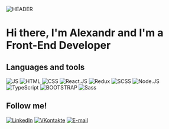 ![HEADER](https://github.com/alexandrtab/alexandrtab/blob/main/assets/coding.gif)

# Hi there, I'm Alexandr and I'm a Front-End Developer

## Languages and tools

![JS](https://img.shields.io/static/v1?label&message=JavaScript&color=lightgrey&style=for-the-badge&logo=javascript)
![HTML](https://img.shields.io/static/v1?label&message=HTML&color=lightgrey&style=for-the-badge&logo=html)
![CSS](https://img.shields.io/static/v1?label&message=CSS&color=lightgrey&style=for-the-badge&logo=css)
![React.JS](https://img.shields.io/static/v1?label&message=React.JS&color=lightgrey&style=for-the-badge&logo=react)
![Redux](https://img.shields.io/static/v1?label&message=Redux&color=lightgrey&style=for-the-badge&logo=redux)
![SCSS](https://img.shields.io/static/v1?&label&message=SCSS&color=lightgrey&style=for-the-badge&logo=scss)
![Node.JS](https://img.shields.io/static/v1?label&message=Node.JS&color=lightgrey&style=for-the-badge&logo=node.js)
![TypeScript](https://img.shields.io/static/v1?label&message=TypeScript&color=lightgrey&style=for-the-badge&logo=typescript)
![BOOTSTRAP](https://img.shields.io/static/v1?label&message=BOOTSTRAP&color=lightgrey&style=for-the-badge&logo=bootstrap)
![Sass](https://img.shields.io/static/v1?&label&message=Sass&color=lightgrey&style=for-the-badge&logo=sass)

## Follow me!

[![LinkedIn](https://img.shields.io/static/v1?label&message=LinkedIn&color=lightgrey&style=for-the-badge&logo=Linkedin)](www.linkedin.com/in/alexandr-tabolich)
[![VKontakte](https://img.shields.io/static/v1?label&message=VKontakte&color=lightgrey&style=for-the-badge&logo=VK)](https://vk.com/reyang)
[![E-mail](https://img.shields.io/static/v1?label&message=E-mail&color=lightgrey&style=for-the-badge&logo=mail.ru)](shura.tabolich@mail.ru)
